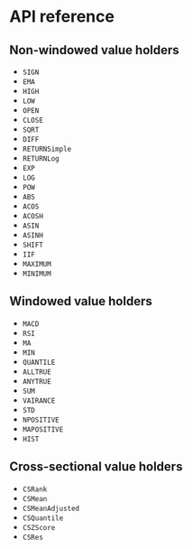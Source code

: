 # API reference

## Non-windowed value holders

* `SIGN`
* `EMA`
* `HIGH`
* `LOW`
* `OPEN`
* `CLOSE`
* `SQRT`
* `DIFF`
* `RETURNSimple`
* `RETURNLog`
* `EXP`
* `LOG`
* `POW`
* `ABS`
* `ACOS`
* `ACOSH`
* `ASIN`
* `ASINH`
* `SHIFT`
* `IIF`
* `MAXIMUM`
* `MINIMUM`

## Windowed value holders

* `MACD`
* `RSI`
* `MA`
* `MIN`
* `QUANTILE`
* `ALLTRUE`
* `ANYTRUE`
* `SUM`
* `VAIRANCE`
* `STD`
* `NPOSITIVE`
* `MAPOSITIVE`
* `HIST`

## Cross-sectional value holders

* `CSRank`
* `CSMean`
* `CSMeanAdjusted`
* `CSQuantile`
* `CSZScore`
* `CSRes`
